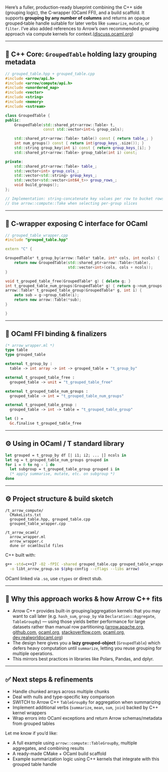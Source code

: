 Here’s a fuller, production-ready blueprint combining the C++ side (grouping logic), the C‑wrapper (OCaml FFI), and a build scaffold. It supports **grouping by any number of columns** and returns an opaque grouped‐table handle suitable for later verbs like `summarize`, `mutate`, or `filter`. I’ve also added references to Arrow’s own recommended grouping approach via compute kernels for context.([discuss.ocaml.org][1])

---

## 🧩 C++ Core: `GroupedTable` holding lazy grouping metadata

```cpp
// grouped_table.hpp + grouped_table.cpp
#include <arrow/api.h>
#include <arrow/compute/api.h>
#include <unordered_map>
#include <vector>
#include <string>
#include <memory>
#include <sstream>

class GroupedTable {
public:
    GroupedTable(std::shared_ptr<arrow::Table> t,
                 const std::vector<int>& group_cols);

    std::shared_ptr<arrow::Table> table() const { return table_; }
    int num_groups() const { return int(group_keys_.size()); }
    std::string group_key(int i) const { return group_keys_[i]; }
    std::shared_ptr<arrow::Table> group_table(int i) const;

private:
    std::shared_ptr<arrow::Table> table_;
    std::vector<int> group_cols_;
    std::vector<std::string> group_keys_;
    std::vector<std::vector<int64_t>> group_rows_;
    void build_groups();
};

// Implementation: string‑concatenate key values per row to bucket rows
// Use arrow::compute::Take when selecting per-group slices
```

---

## 🔧 C‑wrapper exposing C interface for OCaml

```cpp
// grouped_table_wrapper.cpp
#include "grouped_table.hpp"

extern "C" {

GroupedTable* t_group_by(arrow::Table* table, int* cols, int ncols) {
    return new GroupedTable(std::shared_ptr<arrow::Table>(table),
                            std::vector<int>(cols, cols + ncols));
}

void t_grouped_table_free(GroupedTable* g) { delete g; }
int t_grouped_table_num_groups(GroupedTable* g) { return g->num_groups(); }
arrow::Table* t_grouped_table_group(GroupedTable* g, int i) {
    auto sub = g->group_table(i);
    return new arrow::Table(*sub);
}

}
```

---

## 🔌 OCaml FFI binding & finalizers

```ocaml
(* arrow_wrapper.ml *)
type table
type grouped_table

external t_group_by :
  table -> int array -> int -> grouped_table = "t_group_by"

external t_grouped_table_free :
  grouped_table -> unit = "t_grouped_table_free"

external t_grouped_table_num_groups :
  grouped_table -> int = "t_grouped_table_num_groups"

external t_grouped_table_group :
  grouped_table -> int -> table = "t_grouped_table_group"

let () =
  Gc.finalise t_grouped_table_free
```

---

## ⚙️ Using in OCaml / T standard library

```ocaml
let grouped = t_group_by df [| i1; i2; ... |] ncols in
let ng = t_grouped_table_num_groups grouped in
for i = 0 to ng - 1 do
  let subgroup = t_grouped_table_group grouped i in
  (* apply summarise, mutate, etc. on subgroup *)
done
```

---

## ⚙️ Project structure & build sketch

```
/t_arrow_compute/
  CMakeLists.txt
  grouped_table.hpp, grouped_table.cpp
  grouped_table_wrapper.cpp

/t_arrow_ocaml/
  arrow_wrapper.ml
  arrow_wrapper.c
  dune or ocamlbuild files
```

C++ built with:

```bash
g++ -std=c++17 -O2 -fPIC -shared grouped_table.cpp grouped_table_wrapper.cpp \
  -o libt_arrow_group.so $(pkg-config --cflags --libs arrow)
```

OCaml linked via `.so`, use `ctypes` or direct stub.

---

## 🧠 Why this approach works & how Arrow C++ fits

* Arrow C++ provides built-in grouping/aggregation kernels that you may want to call later (e.g. `hash_sum`, `group_by` via `Declaration::Aggregate`, `TableGroupBy`) — using those yields better performance for large datasets rather than manual row partitioning.([arrow.apache.org][2], [github.com][3], [ocaml.org][4], [stackoverflow.com][5], [ocaml.org][6], [dev.realworldocaml.org][7])
* The design here gives you a **lazy grouped‐object** (`GroupedTable`) which defers heavy computation until `summarize`, letting you reuse grouping for multiple operations.
* This mirrors best practices in libraries like Polars, Pandas, and dplyr.

---

## ✅ Next steps & refinements

* Handle chunked arrays across multiple chunks
* Deal with nulls and type-specific key comparison
* SWITCH to Arrow C++ `TableGroupBy` for aggregation when summarizing
* Implement additional verbs (`summarize`, `mean`, `sum`, `join`) backed by C++ kernel wrappers
* Wrap errors into OCaml exceptions and return Arrow schemas/metadata from grouped tables

Let me know if you’d like:

* A full example using `arrow::compute::TableGroupBy`, multiple aggregates, and combining results
* A ready-made CMake + OCaml build scaffold
* Example summarization logic using C++ kernels that integrate with this grouped table handle

[1]: https://discuss.ocaml.org/t/interfacing-c-with-ocaml/9620?utm_source=chatgpt.com "Interfacing C++ with OCaml - Learning - OCaml"
[2]: https://arrow.apache.org/cookbook/py/data.html?utm_source=chatgpt.com "Data Manipulation — Apache Arrow Python Cookbook documentation"
[3]: https://github.com/ocaml-community/awesome-ocaml?utm_source=chatgpt.com "GitHub - ocaml-community/awesome-ocaml: A curated collection of awesome ..."
[4]: https://ocaml.org/docs/tour-of-ocaml?utm_source=chatgpt.com "A Tour of OCaml · OCaml Documentation"
[5]: https://stackoverflow.com/questions/75759972/how-do-you-compute-grouped-aggregations-in-apache-arrow-in-c?utm_source=chatgpt.com "How do you compute Grouped Aggregations in Apache Arrow in C++"
[6]: https://ocaml.org/manual/intfc.html?utm_source=chatgpt.com "OCaml - Interfacing C with OCaml"
[7]: https://dev.realworldocaml.org/foreign-function-interface.html?utm_source=chatgpt.com "Foreign Function Interface - Real World OCaml"
